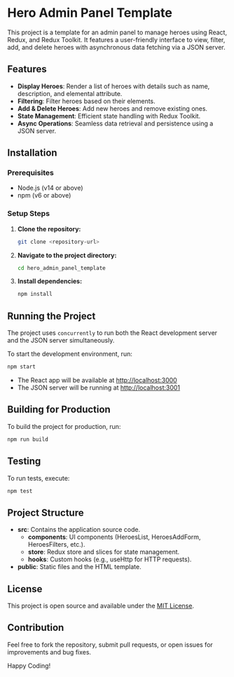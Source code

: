# Hero Admin Panel Template

This project is a template for an admin panel to manage heroes using React, Redux, and Redux Toolkit. It features a user-friendly interface to view, filter, add, and delete heroes with asynchronous data fetching via a JSON server.

## Features

- **Display Heroes**: Render a list of heroes with details such as name, description, and elemental attribute.
- **Filtering**: Filter heroes based on their elements.
- **Add & Delete Heroes**: Add new heroes and remove existing ones.
- **State Management**: Efficient state handling with Redux Toolkit.
- **Async Operations**: Seamless data retrieval and persistence using a JSON server.

## Installation

### Prerequisites

- Node.js (v14 or above)
- npm (v6 or above)

### Setup Steps

1. **Clone the repository:**
   ```bash
   git clone <repository-url>
   ```
2. **Navigate to the project directory:**
   ```bash
   cd hero_admin_panel_template
   ```
3. **Install dependencies:**
   ```bash
   npm install
   ```

## Running the Project

The project uses `concurrently` to run both the React development server and the JSON server simultaneously.

To start the development environment, run:

```bash
npm start
```

- The React app will be available at [http://localhost:3000](http://localhost:3000)
- The JSON server will be running at [http://localhost:3001](http://localhost:3001)

## Building for Production

To build the project for production, run:

```bash
npm run build
```

## Testing

To run tests, execute:

```bash
npm test
```

## Project Structure

- **src**: Contains the application source code.
  - **components**: UI components (HeroesList, HeroesAddForm, HeroesFilters, etc.).
  - **store**: Redux store and slices for state management.
  - **hooks**: Custom hooks (e.g., useHttp for HTTP requests).
- **public**: Static files and the HTML template.

## License

This project is open source and available under the [MIT License](LICENSE).

## Contribution

Feel free to fork the repository, submit pull requests, or open issues for improvements and bug fixes.

Happy Coding!
